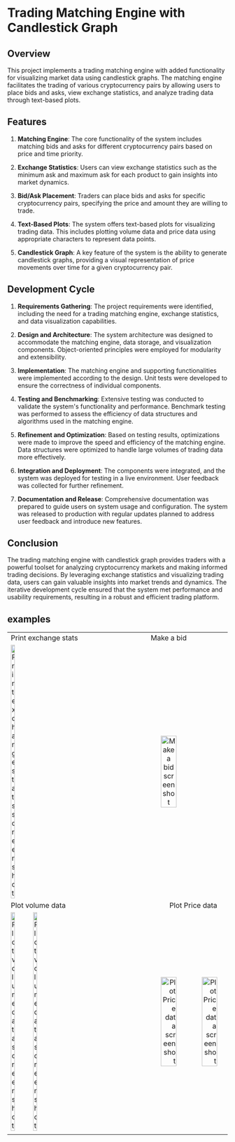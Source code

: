 # Trading Matching Engine with Candlestick Graph

## Overview
This project implements a trading matching engine with added functionality for visualizing market data using candlestick graphs. The matching engine facilitates the trading of various cryptocurrency pairs by allowing users to place bids and asks, view exchange statistics, and analyze trading data through text-based plots.

## Features
1. **Matching Engine**: The core functionality of the system includes matching bids and asks for different cryptocurrency pairs based on price and time priority.

2. **Exchange Statistics**: Users can view exchange statistics such as the minimum ask and maximum ask for each product to gain insights into market dynamics.

3. **Bid/Ask Placement**: Traders can place bids and asks for specific cryptocurrency pairs, specifying the price and amount they are willing to trade.

4. **Text-Based Plots**: The system offers text-based plots for visualizing trading data. This includes plotting volume data and price data using appropriate characters to represent data points.

5. **Candlestick Graph**: A key feature of the system is the ability to generate candlestick graphs, providing a visual representation of price movements over time for a given cryptocurrency pair.

## Development Cycle
1. **Requirements Gathering**: The project requirements were identified, including the need for a trading matching engine, exchange statistics, and data visualization capabilities.

2. **Design and Architecture**: The system architecture was designed to accommodate the matching engine, data storage, and visualization components. Object-oriented principles were employed for modularity and extensibility.

3. **Implementation**: The matching engine and supporting functionalities were implemented according to the design. Unit tests were developed to ensure the correctness of individual components.

4. **Testing and Benchmarking**: Extensive testing was conducted to validate the system's functionality and performance. Benchmark testing was performed to assess the efficiency of data structures and algorithms used in the matching engine.

5. **Refinement and Optimization**: Based on testing results, optimizations were made to improve the speed and efficiency of the matching engine. Data structures were optimized to handle large volumes of trading data more effectively.

6. **Integration and Deployment**: The components were integrated, and the system was deployed for testing in a live environment. User feedback was collected for further refinement.

7. **Documentation and Release**: Comprehensive documentation was prepared to guide users on system usage and configuration. The system was released to production with regular updates planned to address user feedback and introduce new features.

## Conclusion
The trading matching engine with candlestick graph provides traders with a powerful toolset for analyzing cryptocurrency markets and making informed trading decisions. By leveraging exchange statistics and visualizing trading data, users can gain valuable insights into market trends and dynamics. The iterative development cycle ensured that the system met performance and usability requirements, resulting in a robust and efficient trading platform.

## examples
<table>
  <tr>
    <td align="left">
      Print exchange stats
    </td>
    <td align="center">
      Make a bid
    </td>
  </tr>
  <tr>
    <td align="left">
      <img src="https://imgur.com/PT1HZtS.png" alt="Print exchange stats screenshot" height="20%"/>
    </td>
    <td align="center">
      <img src="https://imgur.com/chUIQ1r.png" alt="Make a bid screenshot" height="40%"/>
    </td>
  </tr>
  <tr>
    <td align="left">
      Plot volume data
    </td>
    <td align="right">
      Plot Price data
    </td>
    <td></td>
  </tr>
  <tr>
    <td align="left">
      <img src="https://imgur.com/YGnjaZF.png" alt="Plot volume data screenshot" height="20%"/>
      <img src="https://imgur.com/RT1UFM0.png" alt="Plot volume data screenshot" height="20%"/>
    </td>
    <td align="right">
      <img src="https://imgur.com/KfdcPxj.png" alt="Plot Price data screenshot" height="40%"/>
      <img src="https://imgur.com/xYNxIGQ.png" alt="Plot Price data screenshot" height="40%"/>
    </td>
  </tr>
</table>


<!--
<p align="left">
  Print exchange stats
  <img src="https://imgur.com/PT1HZtS.png" alt="DJ app screenshot" height="20%"/>
</p>

<p align="center">
  Make a bid
  <img src="https://imgur.com/chUIQ1r.png" alt="DJ app screenshot" height="20%"/>
</p>

<p align="right">
  Plot volume data
  <img src="https://imgur.com/YGnjaZF.png" alt="DJ app screenshot" height="20%"/>
</p>

<p align="left">
  Plot volume data
  <img src="https://imgur.com/YGnjaZF.png" alt="DJ app screenshot" height="20%"/>
  <img src="https://imgur.com/RT1UFM0.png" alt="DJ app screenshot" height="20%"/>
</p>


<p align="right">
  Plot Price data
  <img src="https://imgur.com/KfdcPxj.png" alt="DJ app screenshot" height="20%"/>
</p>

-->
